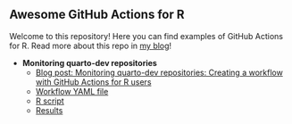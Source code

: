 ## Awesome GitHub Actions for R

Welcome to this repository! Here you can find examples of GitHub Actions for R. Read more about this repo in [my blog](https://beamilz.com/talks/en/2022-rstudio-conf/)!

- **Monitoring quarto-dev repositories**
  - [Blog post: Monitoring quarto-dev repositories: Creating a workflow with GitHub Actions for R users](https://beamilz.com/posts/series-gha/2022-series-gha-2-creating-your-first-action/en/)
  - [Workflow YAML file](https://github.com/beatrizmilz/awesome-gha/blob/main/.github/workflows/01-rscript.yaml)
  - [R script](https://github.com/beatrizmilz/awesome-gha/blob/main/01-rscript/script.R)
  - [Results](https://github.com/beatrizmilz/awesome-gha/tree/main/01-rscript#readme)

